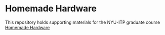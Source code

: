 # Homemade Hardware

This repository holds supporting materials for the NYU-ITP graduate course [Homemade Hardware](http://www.homemadehardware.com)
